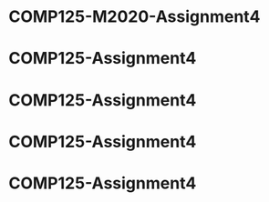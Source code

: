 # COMP125-M2020-Assignment4
# COMP125-Assignment4
# COMP125-Assignment4
# COMP125-Assignment4
# COMP125-Assignment4
